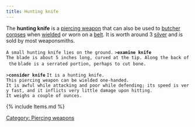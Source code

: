 ```yaml
---
title: Hunting knife
---
```


The **hunting knife** is a [piercing weapon](piercing_weapon "wikilink")
that can also be used to [butcher](butcher "wikilink")
[corpses](corpse "wikilink") when [wielded](wield "wikilink") or worn on
a [belt](belt "wikilink"). It is worth around 3
[silver](silver "wikilink") and is sold by most weaponsmiths.

`A small hunting knife lies on the ground.`
`>`**`examine knife`**
`The blade is about 5 inches long, curved at the tip. Along the back of the`
`blade is a serrated portion, perhaps to cut bone.`

`>`**`consider knife`**
`It is a hunting knife.`
`This piercing weapon can be wielded one-handed.`
`It is awful while attacking and poor while defending; its speed is very fast, and it inflicts very little damage upon hitting.`
`It weighs a couple of ounces.`

{% include Items.md %}

[Category: Piercing weapons](Category:_Piercing_weapons "wikilink")